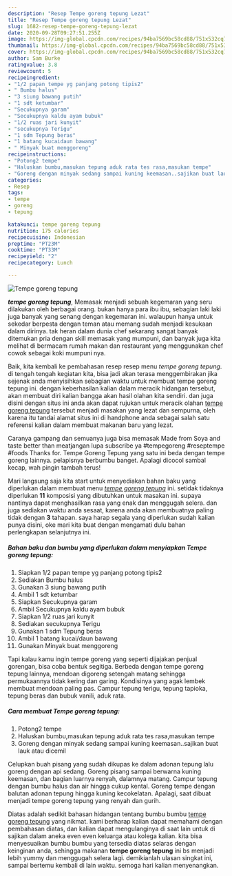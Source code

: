 ```yaml
---
description: "Resep Tempe goreng tepung Lezat"
title: "Resep Tempe goreng tepung Lezat"
slug: 1682-resep-tempe-goreng-tepung-lezat
date: 2020-09-28T09:27:51.255Z
image: https://img-global.cpcdn.com/recipes/94ba7569bc58cd88/751x532cq70/tempe-goreng-tepung-foto-resep-utama.jpg
thumbnail: https://img-global.cpcdn.com/recipes/94ba7569bc58cd88/751x532cq70/tempe-goreng-tepung-foto-resep-utama.jpg
cover: https://img-global.cpcdn.com/recipes/94ba7569bc58cd88/751x532cq70/tempe-goreng-tepung-foto-resep-utama.jpg
author: Sam Burke
ratingvalue: 3.8
reviewcount: 5
recipeingredient:
- "1/2 papan tempe yg panjang potong tipis2"
- " Bumbu halus"
- "3 siung bawang putih"
- "1 sdt ketumbar"
- "Secukupnya garam"
- "Secukupnya kaldu ayam bubuk"
- "1/2 ruas jari kunyit"
- "secukupnya Terigu"
- "1 sdm Tepung beras"
- "1 batang kucaidaun bawang"
- " Minyak buat menggoreng"
recipeinstructions:
- "Potong2 tempe"
- "Haluskan bumbu,masukan tepung aduk rata tes rasa,masukan tempe"
- "Goreng dengan minyak sedang sampai kuning keemasan..sajikan buat lauk atau dicemil"
categories:
- Resep
tags:
- tempe
- goreng
- tepung

katakunci: tempe goreng tepung 
nutrition: 175 calories
recipecuisine: Indonesian
preptime: "PT23M"
cooktime: "PT33M"
recipeyield: "2"
recipecategory: Lunch

---
```



![Tempe goreng tepung](https://img-global.cpcdn.com/recipes/94ba7569bc58cd88/751x532cq70/tempe-goreng-tepung-foto-resep-utama.jpg)

<b><i>tempe goreng tepung</i></b>, Memasak menjadi sebuah kegemaran yang seru dilakukan oleh berbagai orang. bukan hanya para ibu ibu, sebagian laki laki juga banyak yang senang dengan kegemaran ini. walaupun hanya untuk sekedar berpesta dengan teman atau memang sudah menjadi kesukaan dalam dirinya. tak heran dalam dunia chef sekarang sangat banyak ditemukan pria dengan skill memasak yang mumpuni, dan banyak juga kita melihat di bermacam rumah makan dan restaurant yang menggunakan chef cowok sebagai koki mumpuni nya.

Baik, kita kembali ke pembahasan resep resep menu <i>tempe goreng tepung</i>. di tengah tengah kegiatan kita, bisa jadi akan terasa menggembirakan jika sejenak anda menyisihkan sebagian waktu untuk membuat tempe goreng tepung ini. dengan keberhasilan kalian dalam meracik hidangan tersebut, akan membuat diri kalian bangga akan hasil olahan kita sendiri. dan juga disini dengan situs ini anda akan dapat rujukan untuk meracik olahan <u>tempe goreng tepung</u> tersebut menjadi masakan yang lezat dan sempurna, oleh karena itu tandai alamat situs ini di handphone anda sebagai salah satu referensi kalian dalam membuat makanan baru yang lezat.

Caranya gampang dan semuanya juga bisa memasak Made from Soya and taste better than meatjangan lupa subscribe ya #tempegoreng #reseptempe #foods Thanks for. Tempe Goreng Tepung yang satu ini beda dengan tempe goreng lainnya. pelapisnya berbumbu banget. Apalagi dicocol sambal kecap, wah pingin tambah terus!


Mari langsung saja kita start untuk menyediakan bahan baku yang diperlukan dalam membuat menu <u><i>tempe goreng tepung</i></u> ini. setidak tidaknya diperlukan <b>11</b> komposisi yang dibutuhkan untuk masakan ini. supaya nantinya dapat menghasilkan rasa yang enak dan menggugah selera. dan juga sediakan waktu anda sesaat, karena anda akan membuatnya paling tidak dengan <b>3</b> tahapan. saya harap segala yang diperlukan sudah kalian punya disini, oke mari kita buat dengan mengamati dulu bahan perlengkapan selanjutnya ini.

<!--inarticleads1-->

##### Bahan baku dan bumbu yang diperlukan dalam menyiapkan Tempe goreng tepung:

1. Siapkan 1/2 papan tempe yg panjang potong tipis2
1. Sediakan  Bumbu halus
1. Gunakan 3 siung bawang putih
1. Ambil 1 sdt ketumbar
1. Siapkan Secukupnya garam
1. Ambil Secukupnya kaldu ayam bubuk
1. Siapkan 1/2 ruas jari kunyit
1. Sediakan secukupnya Terigu
1. Gunakan 1 sdm Tepung beras
1. Ambil 1 batang kucai/daun bawang
1. Gunakan  Minyak buat menggoreng


Tapi kalau kamu ingin tempe goreng yang seperti dijajakan penjual gorengan, bisa coba bentuk segitiga. Berbeda dengan tempe goreng tepung lainnya, mendoan digoreng setengah matang sehingga permukaannya tidak kering dan garing. Kondisinya yang agak lembek membuat mendoan paling pas. Campur tepung terigu, tepung tapioka, tepung beras dan bubuk vanili, aduk rata. 

<!--inarticleads2-->

##### Cara membuat Tempe goreng tepung:

1. Potong2 tempe
1. Haluskan bumbu,masukan tepung aduk rata tes rasa,masukan tempe
1. Goreng dengan minyak sedang sampai kuning keemasan..sajikan buat lauk atau dicemil


Celupkan buah pisang yang sudah dikupas ke dalam adonan tepung lalu goreng dengan api sedang. Goreng pisang sampai berwarna kuning keemasan, dan bagian luarnya renyah, dalamnya matang. Campur tepung dengan bumbu halus dan air hingga cukup kental. Goreng tempe dengan balutan adonan tepung hingga kuning kecokelatan. Apalagi, saat dibuat menjadi tempe goreng tepung yang renyah dan gurih. 

Diatas adalah sedikit bahasan hidangan tentang bumbu bumbu <u>tempe goreng tepung</u> yang nikmat. kami berharap kalian dapat memahami dengan pembahasan diatas, dan kalian dapat mengulanginya di saat lain untuk di sajikan dalam aneka even even keluarga atau kolega kalian. kita bisa menyesuaikan bumbu bumbu yang tersedia diatas selaras dengan keinginan anda, sehingga makanan <b>tempe goreng tepung</b> ini bs menjadi lebih yummy dan menggugah selera lagi. demikianlah ulasan singkat ini, sampai bertemu kembali di lain waktu. semoga hari kalian menyenangkan.
